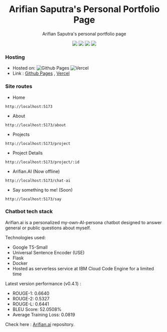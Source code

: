 <h1 align="center">  Arifian Saputra's Personal Portfolio Page </h1>

<p align="center"> 
Arifian Saputra's personal portfolio page
</p>

<div align="center">
  <img src="https://img.shields.io/badge/react-%2320232a.svg?style=for-the-badge&logo=react&logoColor=%2361DAFB">
  <img src="https://img.shields.io/badge/vite-%23646CFF.svg?style=for-the-badge&logo=vite&logoColor=white">
  <img src="https://img.shields.io/badge/typescript-%23007ACC.svg?style=for-the-badge&logo=typescript&logoColor=white">
  <img src="https://img.shields.io/badge/tailwindcss-%2338B2AC.svg?style=for-the-badge&logo=tailwind-css&logoColor=white">
</div>

### Hosting

- Hosted on: ![Github Pages](https://img.shields.io/badge/github%20pages-121013?style=for-the-badge&logo=github&logoColor=white) ![Vercel](https://img.shields.io/badge/vercel-%23000000.svg?style=for-the-badge&logo=vercel&logoColor=white)
- Link : [Github Pages](https://arifian853.github.io) , [Vercel](https://arifian853.vercel.app)

### Site routes

- Home
```
http://localhost:5173
```

- About
```
http://localhost:5173/about
```

- Projects
```
http://localhost:5173/project
```

- Project Details
```
http://localhost:5173/project/:id
```

- Arifian.AI  (Now offline)
```
http://localhost:5173/chat-ai
```

- Say something to me! (Soon)
```
http://localhost:5173/say
```

### Chatbot tech stack

Arifian.ai is a personalized my-own-AI-persona chatbot designed to answer general or public questions about myself.

Technologies used:

- Google T5-Small
- Universal Sentence Encoder (USE)
- Flask
- Docker
- Hosted as serverless service at IBM Cloud Code Engine for a limited time

Latest version performance (v0.4.1) : 

- ROUGE-1: 0.6640
- ROUGE-2: 0.5327
- ROUGE-L: 0.6441
- BLEU Score: 52.0508%
- Average Training Loss: 0.0819

Check here : [Arifian.ai](https://github.com/arifian853/arifian.ai) repository.

